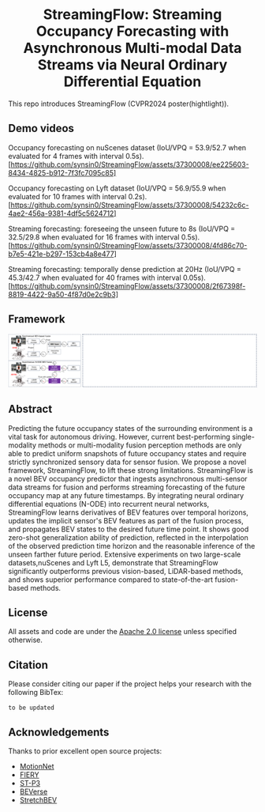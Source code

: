 <div align="center">   
  
# StreamingFlow: Streaming Occupancy Forecasting with Asynchronous Multi-modal Data Streams via Neural Ordinary Differential Equation
</div>

This repo introduces StreamingFlow (CVPR2024 poster(hightlight)).

## Demo videos
Occupancy forecasting on nuScenes dataset (IoU/VPQ = 53.9/52.7 when evaluated for 4 frames with interval 0.5s).
[https://github.com/synsin0/StreamingFlow/assets/37300008/ee225603-8434-4825-b912-7f3fc7095c85]

Occupancy forecasting on Lyft dataset (IoU/VPQ = 56.9/55.9 when evaluated for 10 frames with interval 0.2s).
[https://github.com/synsin0/StreamingFlow/assets/37300008/54232c6c-4ae2-456a-9381-4df5c5624712]

Streaming forecasting: foreseeing the unseen future to 8s (IoU/VPQ = 32.5/29.8 when evaluated for 16 frames with interval 0.5s).
[https://github.com/synsin0/StreamingFlow/assets/37300008/4fd86c70-b7e5-421e-b297-153cb4a8e477]

Streaming forecasting: temporally dense prediction at 20Hz (IoU/VPQ = 45.3/42.7 when evaluated for 40 frames with interval 0.05s).
[https://github.com/synsin0/StreamingFlow/assets/37300008/2f67398f-8819-4422-9a50-4f87d0e2c9b3]

## Framework
![teaser](sources/streamingflow_framework.png)

## Abstract

Predicting the future occupancy states of the surrounding environment is a vital task for autonomous driving. However, current best-performing single-modality methods or multi-modality fusion perception methods are only able to predict uniform snapshots of future occupancy states and require strictly synchronized sensory data for sensor fusion. We propose a novel framework, StreamingFlow, to lift these strong limitations. StreamingFlow is a novel BEV occupancy predictor that ingests asynchronous multi-sensor data streams for fusion and performs streaming forecasting of the future occupancy map at any future timestamps. By integrating neural ordinary differential equations (N-ODE) into recurrent neural networks, StreamingFlow learns derivatives of BEV features over temporal horizons, updates the implicit sensor's BEV features as part of the fusion process, and propagates BEV states to the desired future time point. It shows good zero-shot generalization ability of prediction, reflected in the interpolation of the observed prediction time horizon and the reasonable inference of the unseen farther future period. Extensive experiments on two large-scale datasets,nuScenes and Lyft L5,  demonstrate that StreamingFlow significantly outperforms previous vision-based, LiDAR-based methods, and shows superior performance compared to state-of-the-art fusion-based methods. 

 

## License

All assets and code are under the [Apache 2.0 license](https://github.com/synsin0/StreamingFlow/blob/master/LICENSE) unless specified otherwise.

## Citation

Please consider citing our paper if the project helps your research with the following BibTex:
```
to be updated
```
<!-- ```
@misc{shi2023fusionmotion,
      title={FusionMotion: Multi-Sensor Asynchronous Fusion for Continuous Occupancy Prediction via Neural-ODE}, 
      author={Yining Shi and Kun Jiang and Ke Wang and Jiusi Li and Yunlong Wang and Diange Yang},
      year={2023},
      eprint={2302.09585},
      archivePrefix={arXiv},
      primaryClass={cs.CV}
}
``` -->

## Acknowledgements
Thanks to prior excellent open source projects:

- [MotionNet](https://github.com/pxiangwu/MotionNet)
- [FIERY](https://github.com/wayveai/fiery)
- [ST-P3](https://github.com/OpenPerceptionX/ST-P3)
- [BEVerse](https://github.com/zhangyp15/BEVerse)
- [StretchBEV](https://github.com/kaanakan/stretchbev)